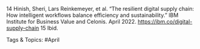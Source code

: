 14  Hinish, Sheri, Lars Reinkemeyer, et al. “The resilient digital 
supply chain: How intelligent workflows balance efficiency 
and sustainability.” IBM Institute for Business Value and 
Celonis. April 2022. https://ibm.co/digital-supply-chain 
15  Ibid. 

   Tags & Topics:
   #April